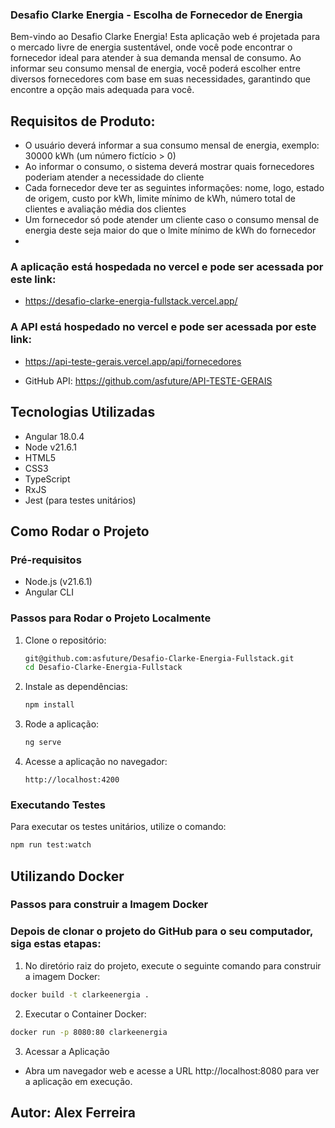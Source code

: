 ### Desafio Clarke Energia - Escolha de Fornecedor de Energia

Bem-vindo ao Desafio Clarke Energia! Esta aplicação web é projetada para o mercado livre de energia sustentável, onde você pode encontrar o fornecedor ideal para atender à sua demanda mensal de consumo. Ao informar seu consumo mensal de energia, você poderá escolher entre diversos fornecedores com base em suas necessidades, garantindo que encontre a opção mais adequada para você.

## Requisitos de Produto:
- O usuário deverá informar a sua consumo mensal de energia, exemplo: 30000 kWh (um número fictício > 0)
- Ao informar o consumo, o sistema deverá mostrar quais fornecedores poderiam atender a necessidade do cliente
- Cada fornecedor deve ter as seguintes informações: nome, logo, estado de origem, custo por kWh, limite mínimo de kWh, número total de clientes e avaliação média dos clientes
- Um fornecedor só pode atender um cliente caso o consumo mensal de energia deste seja maior do que o lmite mínimo de kWh do fornecedor
- 
### A aplicação está hospedada no vercel e pode ser acessada por este link:
- https://desafio-clarke-energia-fullstack.vercel.app/

### A API está hospedado no vercel e pode ser acessada por este link:
- https://api-teste-gerais.vercel.app/api/fornecedores
  
- GitHub API: https://github.com/asfuture/API-TESTE-GERAIS
  
## Tecnologias Utilizadas

- Angular 18.0.4
- Node v21.6.1
- HTML5
- CSS3
- TypeScript
- RxJS
- Jest (para testes unitários)


## Como Rodar o Projeto

### Pré-requisitos

- Node.js (v21.6.1)
- Angular CLI

### Passos para Rodar o Projeto Localmente

1. Clone o repositório:

    ```bash
    git@github.com:asfuture/Desafio-Clarke-Energia-Fullstack.git
    cd Desafio-Clarke-Energia-Fullstack
    ```

2. Instale as dependências:

    ```bash
    npm install
    ```

3. Rode a aplicação:

    ```bash
    ng serve
    ```

4. Acesse a aplicação no navegador:

    ```
    http://localhost:4200
    ```

### Executando Testes

Para executar os testes unitários, utilize o comando:

```bash
npm run test:watch
```
## Utilizando Docker
### Passos para construir a Imagem Docker
### Depois de clonar o projeto do GitHub para o seu computador, siga estas etapas:

1. No diretório raiz do projeto, execute o seguinte comando para construir a imagem Docker:
  
  ```bash
  docker build -t clarkeenergia .
  ```

2. Executar o Container Docker:

  ```bash
  docker run -p 8080:80 clarkeenergia
  ```

3. Acessar a Aplicação 

 - Abra um navegador web e acesse a URL http://localhost:8080 para ver a aplicação em execução.

## Autor: Alex Ferreira
